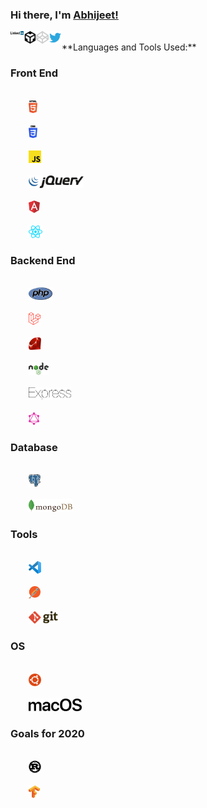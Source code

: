 ### Hi there, I'm [Abhijeet!](https://dev.to/devabhijeet)

<div align="left">
	<p>
		<a href="https://www.linkedin.com/in/dev-abhijeet-yadav/">
		  <img align="left" alt="Abhijeet Yadav | LinkedIn" width="21px" src="https://raw.githubusercontent.com/devAbhijeet/devAbhijeet/master/assets/linkedin.svg" />
		</a>
	</p>
	<p>
		<a href="https://codesandbox.io/u/devAbhijeet">
			<img align="left" alt="Abhijeet Yadav | CodeSandbox" width="20px" src="https://raw.githubusercontent.com/devAbhijeet/devAbhijeet/master/assets/codesandbox.svg" />
		</a>
	</p>
	<p>
		<a href="https://codepen.io/dev_abhijeet">
			<img align="left" alt="Abhijeet Yadav | codepen" width="20px" src="https://raw.githubusercontent.com/devAbhijeet/devAbhijeet/master/assets/codepen.svg" />
		</a>
	</p>
	<p>
		<a href="https://twitter.com/dev_abhijeet">
		  <img align="left" alt="Abhijeet Yadav | Twitter" width="21px" src="https://raw.githubusercontent.com/devAbhijeet/devAbhijeet/master/assets/twitter.svg" />
		</a>
	</p>
</div>

<br>
**Languages and Tools Used:**

### Front End
<code>
	<img height="20" src="https://raw.githubusercontent.com/devAbhijeet/devAbhijeet/master/assets/html-5.svg">
</code>
<code>
	<img height="20" src="https://raw.githubusercontent.com/devAbhijeet/devAbhijeet/master/assets/css-3.svg">
</code>
<code>
	<img height="20" src="https://raw.githubusercontent.com/devAbhijeet/devAbhijeet/master/assets/javascript.svg">
</code>
<code>
	<img height="20" src="https://raw.githubusercontent.com/devAbhijeet/devAbhijeet/master/assets/jquery.svg">
</code>
<code>
	<img height="20" src="https://raw.githubusercontent.com/devAbhijeet/devAbhijeet/master/assets/angular.svg">
</code>
<code>
	<img height="20" src="https://raw.githubusercontent.com/devAbhijeet/devAbhijeet/master/assets/react.svg">
</code>

### Backend End
<code>
	<img height="20" src="https://raw.githubusercontent.com/devAbhijeet/devAbhijeet/master/assets/php.svg">
</code>
<code>
	<img height="20" src="https://raw.githubusercontent.com/devAbhijeet/devAbhijeet/master/assets/laravel.svg">
</code>
<code>
	<img height="20" src="https://raw.githubusercontent.com/devAbhijeet/devAbhijeet/master/assets/ruby.svg">
</code>
<code>
	<img height="20" src="https://raw.githubusercontent.com/devAbhijeet/devAbhijeet/master/assets/nodejs.svg">
</code>
<code>
	<img height="20" src="https://raw.githubusercontent.com/devAbhijeet/devAbhijeet/master/assets/express.svg">
</code>
<code>
	<img height="20" src="https://raw.githubusercontent.com/devAbhijeet/devAbhijeet/master/assets/graphql.svg">
</code>

### Database
<code>
	<img height="20" src="https://raw.githubusercontent.com/devAbhijeet/devAbhijeet/master/assets/postgresql.svg">
</code>
<code>
	<img height="20" src="https://raw.githubusercontent.com/devAbhijeet/devAbhijeet/master/assets/mongodb.svg">
</code>

### Tools
<code>
	<img height="20" src="https://raw.githubusercontent.com/devAbhijeet/devAbhijeet/master/assets/vs-code.svg">
</code>
<code>
	<img height="20" src="https://raw.githubusercontent.com/devAbhijeet/devAbhijeet/master/assets/postman.svg">
</code>
<code>
	<img height="20" src="https://raw.githubusercontent.com/devAbhijeet/devAbhijeet/master/assets/git.svg">
</code>

### OS
<code>
	<img height="20" src="https://raw.githubusercontent.com/devAbhijeet/devAbhijeet/master/assets/ubuntu.svg">
</code>
<code>
	<img height="20" src="https://raw.githubusercontent.com/devAbhijeet/devAbhijeet/master/assets/macOS.svg">
</code>


### Goals for 2020
<code>
	<img height="20" src="https://raw.githubusercontent.com/devAbhijeet/devAbhijeet/master/assets/rust.svg">
</code>
<code>
	<img height="20" src="https://raw.githubusercontent.com/devAbhijeet/devAbhijeet/master/assets/tensorflow.svg">
</code>


